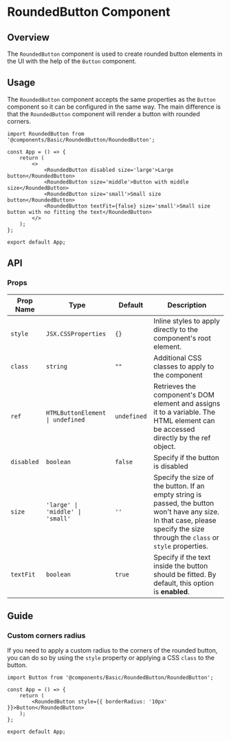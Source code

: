 # RoundedButton Component

## Overview

The `RoundedButton` component is used to create rounded button elements in the UI with the help of the `Button` component.

## Usage

The `RoundedButton` component accepts the same properties as the `Button` component so it can be configured in the same way. The main difference is that the `RoundedButton` component will render a button with rounded corners.

```tsx
import RoundedButton from '@components/Basic/RoundedButton/RoundedButton';

const App = () => {
    return (
        <>
            <RoundedButton disabled size='large'>Large button</RoundedButton>
            <RoundedButton size='middle'>Button with middle size</RoundedButton>
            <RoundedButton size='small'>Small size button</RoundedButton>
            <RoundedButton textFit={false} size='small'>Small size button with no fitting the text</RoundedButton>
        </>
    );
};

export default App;
```

## API

### Props

| Prop Name  | Type                                   | Default     | Description                                                                                                                                                                                  |
| ---------- | -------------------------------------- | ----------- | -------------------------------------------------------------------------------------------------------------------------------------------------------------------------------------------- |
| `style`    | `JSX.CSSProperties`                    | `{}`        | Inline styles to apply directly to the component's root element.                                                                                                                             |
| `class`    | `string`                               | `""`        | Additional CSS classes to apply to the component                                                                                                                                             |
| `ref`      | `HTMLButtonElement  \| undefined`      | `undefined` | Retrieves the component's DOM element and assigns it to a variable. The HTML element can be accessed directly by the ref object.                                                             |
| `disabled` | `boolean`                              | `false`     | Specify if the button is disabled                                                                                                                                                            |
| `size`     | `'large' \| 'middle' \| 'small'` | `''`        | Specify the size of the button. If an empty string is passed, the button won't have any size. In that case, please specify the size through the `class` or `style` properties. |
| `textFit`     | `boolean` | `true`        | Specify if the text inside the button should be fitted. By default, this option is **enabled**. |

## Guide

### Custom corners radius

If you need to apply a custom radius to the corners of the rounded button, you can do so by using the `style` property or applying a CSS `class` to the button.

```tsx
import Button from '@components/Basic/RoundedButton/RoundedButton';

const App = () => {
    return (
        <RoundedButton style={{ borderRadius: '10px' }}>Button</RoundedButton>
    );
};

export default App;
```
